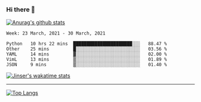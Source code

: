 ### Hi there 👋

[![Anurag's github stats](https://github-readme-stats.vercel.app/api?username=jinserrr&show_icons=true)](https://github.com/anuraghazra/github-readme-stats)


<!--START_SECTION:waka-->
```text
Week: 23 March, 2021 - 30 March, 2021

Python   10 hrs 22 mins  ██████████████████████░░░   88.47 % 
Other    25 mins         █░░░░░░░░░░░░░░░░░░░░░░░░   03.56 % 
YAML     14 mins         ▓░░░░░░░░░░░░░░░░░░░░░░░░   02.00 % 
VimL     13 mins         ▒░░░░░░░░░░░░░░░░░░░░░░░░   01.89 % 
JSON     9 mins          ▒░░░░░░░░░░░░░░░░░░░░░░░░   01.40 % 
```
<!--END_SECTION:waka-->

[![Jinser's wakatime stats](https://github-readme-stats.vercel.app/api/wakatime?username=jinser)](https://github.com/anuraghazra/github-readme-stats)

***

[![Top Langs](https://github-readme-stats.vercel.app/api/top-langs/?username=jinserrr)](https://github.com/anuraghazra/github-readme-stats)
